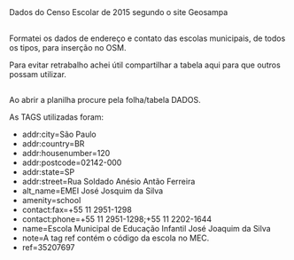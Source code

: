 ##

Dados do Censo Escolar de 2015 segundo o site Geosampa

##

Formatei os dados de endereço e contato das escolas municipais, de todos os tipos,
para inserção no OSM.

Para evitar retrabalho achei útil compartilhar a tabela aqui para que outros possam utilizar.

##
Ao abrir a planilha procure pela folha/tabela DADOS.

As TAGS utilizadas foram:

* addr:city=São Paulo
* addr:country=BR
* addr:housenumber=120
* addr:postcode=02142-000
* addr:state=SP
* addr:street=Rua Soldado Anésio Antão Ferreira
* alt_name=EMEI José Josquim da Silva
* amenity=school
* contact:fax=+55 11 2951-1298
* contact:phone=+55 11 2951-1298;+55 11 2202-1644
* name=Escola Municipal de Educação Infantil José Joaquim da Silva
* note=A tag ref contém o código da escola no MEC.
* ref=35207697

##
